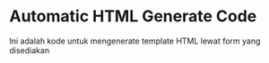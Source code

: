 # Automatic HTML Generate Code
Ini adalah kode untuk mengenerate template HTML lewat form yang disediakan
